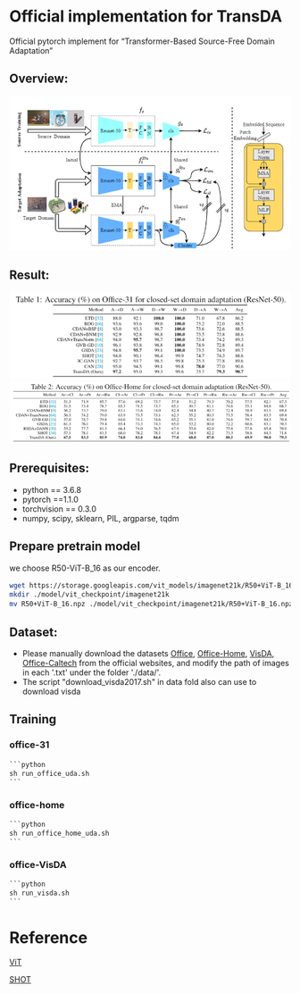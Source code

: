 # Official implementation for TransDA
Official pytorch implement for “Transformer-Based Source-Free Domain Adaptation”
## Overview:
<img src="image/overview.png" width="600"/>

## Result:
<img src="image/result_office31.png" width="600"/>
<img src="image/result_officehome.png" width="600"/>


## Prerequisites:
- python == 3.6.8
- pytorch ==1.1.0
- torchvision == 0.3.0
- numpy, scipy, sklearn, PIL, argparse, tqdm

## Prepare pretrain model
we choose R50-ViT-B_16 as our encoder.
```bash root transformerdepth
wget https://storage.googleapis.com/vit_models/imagenet21k/R50+ViT-B_16.npz 
mkdir ./model/vit_checkpoint/imagenet21k 
mv R50+ViT-B_16.npz ./model/vit_checkpoint/imagenet21k/R50+ViT-B_16.npz
```

## Dataset:
- Please manually download the datasets [Office](https://www.dropbox.com/sh/vja4cdimm0k2um3/AACCKNKV8-HVbEZDPDCyAyf_a?dl=0), [Office-Home](https://www.dropbox.com/sh/vja4cdimm0k2um3/AACCKNKV8-HVbEZDPDCyAyf_a?dl=0), [VisDA](https://github.com/VisionLearningGroup/taskcv-2017-public/tree/master/classification), [Office-Caltech](https://www.dropbox.com/sh/vja4cdimm0k2um3/AACCKNKV8-HVbEZDPDCyAyf_a?dl=0) from the official websites, and modify the path of images in each '.txt' under the folder './data/'.
- The script "download_visda2017.sh" in data fold also can use to download visda
## Training
### office-31
    ```python
    sh run_office_uda.sh
    ```
### office-home
    ```python
    sh run_office_home_uda.sh
    ```
### office-VisDA
    ```python
    sh run_visda.sh
    ```
# Reference

[ViT](https://github.com/jeonsworld/ViT-pytorch)

[SHOT](https://github.com/tim-learn/SHOT)
